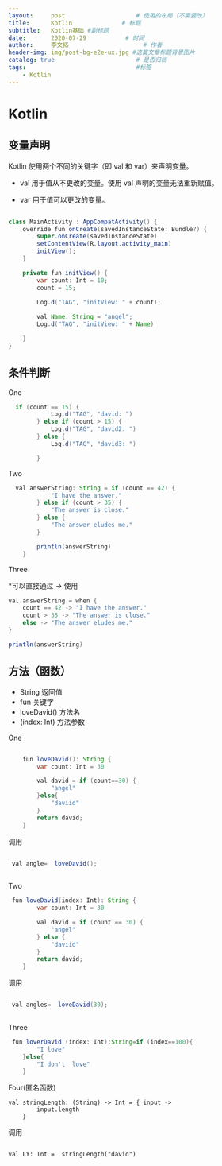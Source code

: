 ```yaml
---
layout:     post                    # 使用的布局（不需要改）
title:      Kotlin              # 标题 
subtitle:   Kotlin基础 #副标题
date:       2020-07-29           # 时间
author:     李文拓                     # 作者
header-img: img/post-bg-e2e-ux.jpg #这篇文章标题背景图片
catalog: true                       # 是否归档
tags:                               #标签
    - Kotlin
---
```



# Kotlin

## 变量声明

Kotlin 使用两个不同的关键字（即 val 和 var）来声明变量。

* val 用于值从不更改的变量。使用 val 声明的变量无法重新赋值。

* var 用于值可以更改的变量。

```java

class MainActivity : AppCompatActivity() {
    override fun onCreate(savedInstanceState: Bundle?) {
        super.onCreate(savedInstanceState)
        setContentView(R.layout.activity_main)
        initView();
    }

    private fun initView() {
        var count: Int = 10;
        count = 15;
       
        Log.d("TAG", "initView: " + count);

        val Name: String = "angel";
        Log.d("TAG", "initView: " + Name)

    }
}

```

## 条件判断

One
```java
  if (count == 15) {
            Log.d("TAG", "david: ")
        } else if (count > 15) {
            Log.d("TAG", "david2: ")
        } else {
            Log.d("TAG", "david3: ")

        }

```

Two

```java
  val answerString: String = if (count == 42) {
            "I have the answer."
        } else if (count > 35) {
            "The answer is close."
        } else {
            "The answer eludes me."
        }

        println(answerString)
    }
```

Three

*可以直接通过 *->* 使用

```java
val answerString = when {
    count == 42 -> "I have the answer."
    count > 35 -> "The answer is close."
    else -> "The answer eludes me."
}

println(answerString)
```

## 方法（函数）

* String 返回值
* fun 关键字
* loveDavid() 方法名
* (index: Int) 方法参数

One

```java

    fun loveDavid(): String {
        var count: Int = 30

        val david = if (count==30) {
            "angel"
        }else{
            "daviid"
        }
        return david;
    }
```

调用

```java

 val angle=  loveDavid();
 
```

Two

```java
 fun loveDavid(index: Int): String {
        var count: Int = 30

        val david = if (count == 30) {
            "angel"
        } else {
            "daviid"
        }
        return david;
    }
```

调用

```java

 val angles=  loveDavid(30);
 
```

Three

```java
 fun loverDavid (index: Int):String=if (index==100){
        "I love"
    }else{
        "I don't  love"
    }
```

Four(匿名函数)

```
val stringLength: (String) -> Int = { input ->
        input.length
    }
```

调用

```

val LY: Int =  stringLength("david")

```

